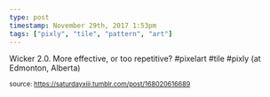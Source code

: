 ```yaml
---
type: post
timestamp: November 29th, 2017 1:53pm
tags: ["pixly", "tile", "pattern", "art"]
---
```

<a href="https://www.instagram.com/p/BcF9-QoHWO3/ "></a>
                                                                                          
Wicker 2.0. More effective, or too repetitive? #pixelart #tile #pixly  (at Edmonton, Alberta)
 
                                    
                
                
                
                
                                
<small>source: https://saturdayxiii.tumblr.com/post/168020616689</small>